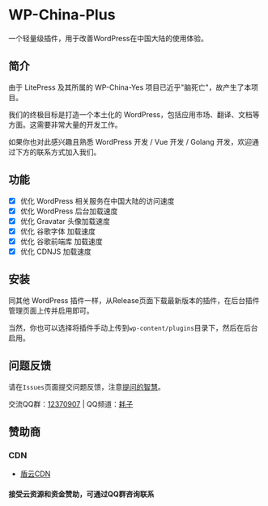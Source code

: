 # WP-China-Plus

一个轻量级插件，用于改善WordPress在中国大陆的使用体验。

## 简介

由于 LitePress 及其所属的 WP-China-Yes 项目已近乎"脑死亡"，故产生了本项目。

我们的终极目标是打造一个本土化的 WordPress，包括应用市场、翻译、文档等方面。这需要非常大量的开发工作。

如果你也对此感兴趣且熟悉 WordPress 开发 / Vue 开发 / Golang 开发，欢迎通过下方的联系方式加入我们。

## 功能

- [x] 优化 WordPress 相关服务在中国大陆的访问速度
- [x] 优化 WordPress 后台加载速度
- [x] 优化 Gravatar 头像加载速度
- [x] 优化 谷歌字体 加载速度
- [x] 优化 谷歌前端库 加载速度
- [x] 优化 CDNJS 加载速度

## 安装

同其他 WordPress 插件一样，从Release页面下载最新版本的插件，在后台插件管理页面上传并启用即可。

当然，你也可以选择将插件手动上传到`wp-content/plugins`目录下，然后在后台启用。

## 问题反馈

请在`Issues`页面提交问题反馈，注意[提问的智慧](https://github.com/ryanhanwu/How-To-Ask-Questions-The-Smart-Way/blob/main/README-zh_CN.md)。

交流QQ群：[12370907](https://jq.qq.com/?_wv=1027&k=I1oJKSTH) | QQ频道：[耗子](https://pd.qq.com/s/fyol46wfy)

## 赞助商

### CDN

- [盾云CDN](http://cdn.ddunyun.com/)

#### 接受云资源和资金赞助，可通过QQ群咨询联系
